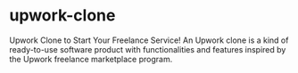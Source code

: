 # upwork-clone
Upwork Clone to Start Your Freelance Service! An Upwork clone is a kind of ready-to-use software product with functionalities and features inspired by the Upwork freelance marketplace program.
